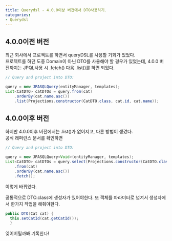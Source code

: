 ```yaml
---
title: Querydsl - 4.0.0이상 버전에서 DTO사용하기.
categories:
- Querydsl
---
```


## 4.0.0이전 버전

최근 회사에서 프로젝트를 하면서 queryDSL를 사용할 기회가 있었다.<br/>
프로젝트를 하던 도중 Domain이 아닌 DTO를 사용해야 할 경우가 있었는데, 4.0.0 버전까지는 JPQL사용 시 .fetch() 다음 .list()를 하면 되었다.<br/>

```java
// Query and project into DTO:

query = new JPASQLQuery(entityManager, templates);
List<CatDTO> catDTOs = query.from(cat)
    .orderBy(cat.name.asc())
    .list(Projections.constructor(CatDTO.class, cat.id, cat.name));
```

## 4.0.0이후 버전

하지만 4.0.0이후 버전에서는 .list()가 없어지고, 다른 방법이 생겼다.<br/>
공식 레퍼런스 문서를 확인하면<br/> 

```java
// Query and project into DTO:

query = new JPASQLQuery<Void>(entityManager, templates);
List<CatDTO> catDTOs = query.select(Projections.constructor(CatDTO.class, cat.id)
    .from(cat)
    .orderBy(cat.name.asc())
    .fetch();
```

이렇게 바뀌었다. <br/>

공통적으로 DTO.class에 생성자가 있어야한다. 또 객체를 파라미터로 넘겨서 생성자에서 한가지 작업을 해줘야한다.

```java
public DTO(Cat cat) {
  this.setCatId(cat.getCatId());
  }
```

잊어버릴까봐 기록한다!

